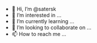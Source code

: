 - 👋 Hi, I’m @satersk
- 👀 I’m interested in ...
- 🌱 I’m currently learning ...
- 💞️ I’m looking to collaborate on ...
- 📫 How to reach me ...

<!---
satersk/satersk is a ✨ special ✨ repository because its `README.md` (this file) appears on your GitHub profile.
You can click the Preview link to take a look at your changes.
--->
